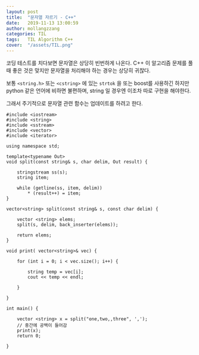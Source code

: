 ```yaml
---
layout: post
title:  "문자열 자르기 - C++"
date:   2019-11-13 13:00:59
author: mollangzzang
categories: TIL
tags:	TIL Algorithm C++
cover:  "/assets/TIL.png"
---
```


코딩 테스트를 치다보면 문자열은 상당히 빈번하게 나온다. C++ 이 알고리즘 문제를 풀 때 좋은 것은 맞지만 문자열을 처리해야 하는 경우는 상당히 귀찮다.

보통 `<string.h>` 또는 `<cstring>` 에 있는 `strtok` 을 또는 boost를 사용하긴 하지만 python 같은 언어에 비하면 불편하며, string 일 경우엔 이조차 따로 구현을 해야한다.

그래서 주기적으로 문자열 관련 함수는 업데이트를 하려고 한다.

```
#include <iostream>
#include <string>
#include <sstream>
#include <vector>
#include <iterator>

using namespace std;

template<typename Out>
void split(const string& s, char delim, Out result) {

	stringstream ss(s);
	string item;

	while (getline(ss, item, delim))
		* (result++) = item;
}

vector<string> split(const string& s, const char delim) {

	vector <string> elems;
	split(s, delim, back_inserter(elems));

	return elems;
}

void print( vector<string>& vec) {

	for (int i = 0; i < vec.size(); i++) {

		string temp = vec[i];
		cout << temp << endl;

	}

}

int main() {

	vector <string> x = split("one,two,,three", ',');
	// 중간에 공백이 들어감
	print(x);
	return 0;

}
```